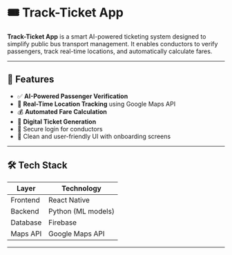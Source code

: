 # 🎟️ Track-Ticket App

**Track-Ticket App** is a smart AI-powered ticketing system designed to simplify public bus transport management. It enables conductors to verify passengers, track real-time locations, and automatically calculate fares.

---

## 📱 Features

- ✅ **AI-Powered Passenger Verification**
- 📍 **Real-Time Location Tracking** using Google Maps API
- 💰 **Automated Fare Calculation**
- 🧾 **Digital Ticket Generation**
- 🔐 Secure login for conductors
- 🎨 Clean and user-friendly UI with onboarding screens

---

## 🛠️ Tech Stack

| Layer     | Technology         |
|-----------|--------------------|
| Frontend  | React Native       |
| Backend   | Python (ML models) |
| Database  | Firebase           |
| Maps API  | Google Maps API    |

---






